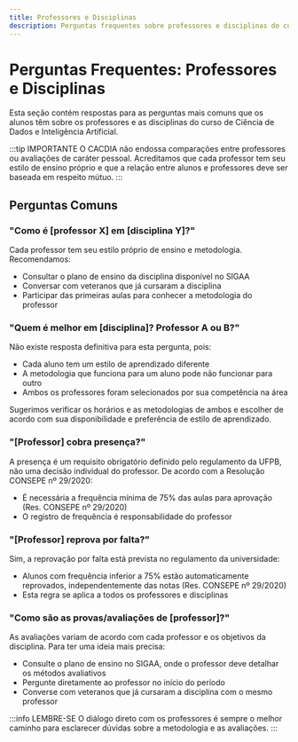 ```yaml
---
title: Professores e Disciplinas
description: Perguntas frequentes sobre professores e disciplinas do curso
---
```


# Perguntas Frequentes: Professores e Disciplinas

Esta seção contém respostas para as perguntas mais comuns que os alunos têm sobre os professores e as disciplinas do curso de Ciência de Dados e Inteligência Artificial.

:::tip IMPORTANTE
O CACDIA não endossa comparações entre professores ou avaliações de caráter pessoal. Acreditamos que cada professor tem seu estilo de ensino próprio e que a relação entre alunos e professores deve ser baseada em respeito mútuo.
:::

## Perguntas Comuns

### "Como é [professor X] em [disciplina Y]?"

Cada professor tem seu estilo próprio de ensino e metodologia. Recomendamos:
- Consultar o plano de ensino da disciplina disponível no SIGAA
- Conversar com veteranos que já cursaram a disciplina
- Participar das primeiras aulas para conhecer a metodologia do professor

### "Quem é melhor em [disciplina]? Professor A ou B?"

Não existe resposta definitiva para esta pergunta, pois:
- Cada aluno tem um estilo de aprendizado diferente
- A metodologia que funciona para um aluno pode não funcionar para outro
- Ambos os professores foram selecionados por sua competência na área

Sugerimos verificar os horários e as metodologias de ambos e escolher de acordo com sua disponibilidade e preferência de estilo de aprendizado.

### "[Professor] cobra presença?"

A presença é um requisito obrigatório definido pelo regulamento da UFPB, não uma decisão individual do professor. De acordo com a Resolução CONSEPE nº 29/2020:
- É necessária a frequência mínima de 75% das aulas para aprovação (Res. CONSEPE nº 29/2020)
- O registro de frequência é responsabilidade do professor

### "[Professor] reprova por falta?"

Sim, a reprovação por falta está prevista no regulamento da universidade:
- Alunos com frequência inferior a 75% estão automaticamente reprovados, independentemente das notas (Res. CONSEPE nº 29/2020)
- Esta regra se aplica a todos os professores e disciplinas

### "Como são as provas/avaliações de [professor]?"

As avaliações variam de acordo com cada professor e os objetivos da disciplina. Para ter uma ideia mais precisa:
- Consulte o plano de ensino no SIGAA, onde o professor deve detalhar os métodos avaliativos
- Pergunte diretamente ao professor no início do período
- Converse com veteranos que já cursaram a disciplina com o mesmo professor

:::info LEMBRE-SE
O diálogo direto com os professores é sempre o melhor caminho para esclarecer dúvidas sobre a metodologia e as avaliações.
:::